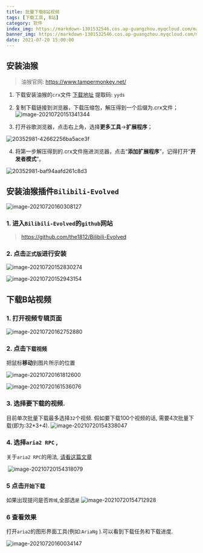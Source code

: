 ```yaml
---
title: 批量下载B站视频
tags: [下载工具, B站]
category: 软件
index_img: https://markdown-1301532546.cos.ap-guangzhou.myqcloud.com/markdown/20210720162327.png
banner_img: https://markdown-1301532546.cos.ap-guangzhou.myqcloud.com/markdown/20210720162327.png
date: 2021-07-20 15:00:00
---
```




## 安装油猴


> 油猴官网: https://www.tampermonkey.net/

1. 下载安装油猴的`crx`文件
    [下载地址](https://pan.baidu.com/s/1sXmbJ1JN4SDzfA9iI7mzPg) 提取码: `yyds` 

2. 复制下载链接到浏览器，下载压缩包，解压得到一个后缀为.crx文件；
![image-20210720151341344](https://markdown-1301532546.cos.ap-guangzhou.myqcloud.com/markdown/20210720162048.png)

3. 打开谷歌浏览器，点击右上角，选择**更多工具**→**扩展程序**；

![20352981-42662256ba5ace3f](https://markdown-1301532546.cos.ap-guangzhou.myqcloud.com/markdown/20210720162313.webp)


4. 将第一步解压得到的.crx文件拖进浏览器，点击“**添加扩展程序**”，记得打开“**开发者模式**”。

![20352981-baf94aafd261c8d3](https://markdown-1301532546.cos.ap-guangzhou.myqcloud.com/markdown/20210720162315.webp)

## 安装油猴插件`Bilibili-Evolved`

![image-20210720160308127](https://markdown-1301532546.cos.ap-guangzhou.myqcloud.com/markdown/20210720162327.png)

### 1. 进入`Bilibili-Evolved`的`github`网站

> https://github.com/the1812/Bilibili-Evolved

### 2. 点击`正式版`进行安装
   ![image-20210720152830274](https://markdown-1301532546.cos.ap-guangzhou.myqcloud.com/markdown/20210720162330.png)

![image-20210720152943154](https://markdown-1301532546.cos.ap-guangzhou.myqcloud.com/markdown/20210720162333.png)

## 下载B站视频

### 1. 打开视频专辑页面

![image-20210720162752880](https://markdown-1301532546.cos.ap-guangzhou.myqcloud.com/markdown/20210720163638.png)


### 2. 点击`下载视频`  

把鼠标**移动**到图片所示的位置

![image-20210720161812600](https://markdown-1301532546.cos.ap-guangzhou.myqcloud.com/markdown/20210720162335.png)

![image-20210720161536076](https://markdown-1301532546.cos.ap-guangzhou.myqcloud.com/markdown/20210720162337.png)


### 3. 选择要下载的视频. 
目前单次批量下载最多选择`32`个视频. 假如要下载100个视频的话, 需要4次批量下载(即为:32*3+4).
![image-20210720154338047](https://markdown-1301532546.cos.ap-guangzhou.myqcloud.com/markdown/20210720162339.png)

### 4. 选择`aria2 RPC` , 
关于`aria2 RPC`的用法, [请看这篇文章](https://blog.wingogo.tk/2021/07/09/Aria2%E4%BD%BF%E7%94%A8%E6%96%B9%E5%BC%8F/#RPC%E4%BD%BF%E7%94%A8%E6%96%B9%E5%BC%8F)

​    ![image-20210720154318079](https://markdown-1301532546.cos.ap-guangzhou.myqcloud.com/markdown/20210720162341.png)

### 5 点击`开始下载`
如果出现提问是否`跨域`,全部选`是`
![image-20210720154712928](https://markdown-1301532546.cos.ap-guangzhou.myqcloud.com/markdown/20210720162343.png)

### 6 查看效果

打开`aria2`的图形界面工具(例如:`AriaNg` ).可以看到下载任务和下载进度.

![image-20210720160034147](https://markdown-1301532546.cos.ap-guangzhou.myqcloud.com/markdown/20210720162344.png)

